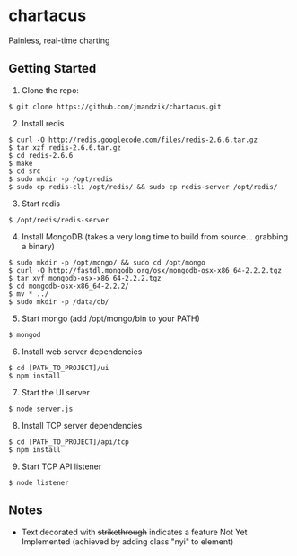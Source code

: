 chartacus
=========

Painless, real-time charting

Getting Started
---------------
1. Clone the repo: 
```
$ git clone https://github.com/jmandzik/chartacus.git
```

2. Install redis 
```
$ curl -O http://redis.googlecode.com/files/redis-2.6.6.tar.gz
$ tar xzf redis-2.6.6.tar.gz
$ cd redis-2.6.6
$ make
$ cd src 
$ sudo mkdir -p /opt/redis
$ sudo cp redis-cli /opt/redis/ && sudo cp redis-server /opt/redis/
```

3. Start redis
```
$ /opt/redis/redis-server
```

4. Install MongoDB (takes a very long time to build from source... grabbing a binary)
```
$ sudo mkdir -p /opt/mongo/ && sudo cd /opt/mongo
$ curl -O http://fastdl.mongodb.org/osx/mongodb-osx-x86_64-2.2.2.tgz
$ tar xvf mongodb-osx-x86_64-2.2.2.tgz
$ cd mongodb-osx-x86_64-2.2.2/
$ mv * ../
$ sudo mkdir -p /data/db/
```

5. Start mongo (add /opt/mongo/bin to your PATH)
```
$ mongod
```

6. Install web server dependencies
```
$ cd [PATH_TO_PROJECT]/ui
$ npm install
```

7. Start the UI server
```
$ node server.js
```

8. Install TCP server dependencies
```
$ cd [PATH_TO_PROJECT]/api/tcp
$ npm install
```

9. Start TCP API listener
```
$ node listener
```

Notes
-----------
* Text decorated with ~~strikethrough~~ indicates a feature Not Yet Implemented (achieved by adding class "nyi" to element)